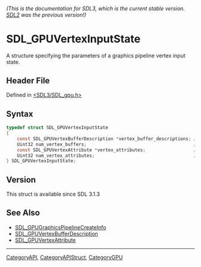 ###### (This is the documentation for SDL3, which is the current stable version. [SDL2](https://wiki.libsdl.org/SDL2/) was the previous version!)
# SDL_GPUVertexInputState

A structure specifying the parameters of a graphics pipeline vertex input state.

## Header File

Defined in [<SDL3/SDL_gpu.h>](https://github.com/libsdl-org/SDL/blob/main/include/SDL3/SDL_gpu.h)

## Syntax

```c
typedef struct SDL_GPUVertexInputState
{
    const SDL_GPUVertexBufferDescription *vertex_buffer_descriptions; /**< A pointer to an array of vertex buffer descriptions. */
    Uint32 num_vertex_buffers;                                        /**< The number of vertex buffer descriptions in the above array. */
    const SDL_GPUVertexAttribute *vertex_attributes;                  /**< A pointer to an array of vertex attribute descriptions. */
    Uint32 num_vertex_attributes;                                     /**< The number of vertex attribute descriptions in the above array. */
} SDL_GPUVertexInputState;
```

## Version

This struct is available since SDL 3.1.3

## See Also

- [SDL_GPUGraphicsPipelineCreateInfo](SDL_GPUGraphicsPipelineCreateInfo)
- [SDL_GPUVertexBufferDescription](SDL_GPUVertexBufferDescription)
- [SDL_GPUVertexAttribute](SDL_GPUVertexAttribute)

----
[CategoryAPI](CategoryAPI), [CategoryAPIStruct](CategoryAPIStruct), [CategoryGPU](CategoryGPU)

